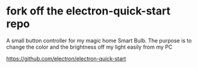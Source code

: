 # fork off the electron-quick-start repo

A small button controller for my magic home Smart Bulb. 
The purpose is to change the color and the brightness off my light easily from my PC


https://github.com/electron/electron-quick-start
